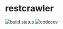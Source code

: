 # restcrawler

[![build status](https://travis-ci.com/jongear/restcrawler.svg?branch=master)](https://travis-ci.com/jongear/restcrawler)
[![codecov](https://codecov.io/gh/jongear/restcrawler/branch/master/graph/badge.svg)](https://codecov.io/gh/jongear/restcrawler)
